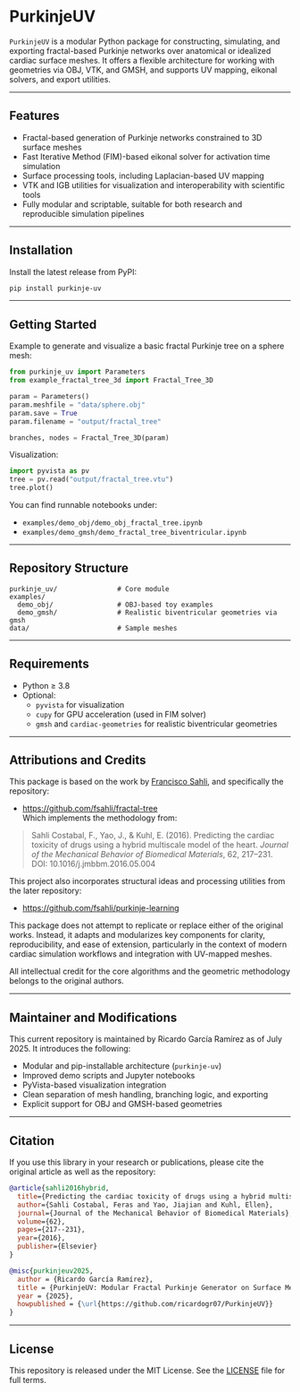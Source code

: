 # PurkinjeUV

`PurkinjeUV` is a modular Python package for constructing, simulating, and exporting fractal-based Purkinje networks over anatomical or idealized cardiac surface meshes. It offers a flexible architecture for working with geometries via OBJ, VTK, and GMSH, and supports UV mapping, eikonal solvers, and export utilities.

---

## Features

- Fractal-based generation of Purkinje networks constrained to 3D surface meshes
- Fast Iterative Method (FIM)-based eikonal solver for activation time simulation
- Surface processing tools, including Laplacian-based UV mapping
- VTK and IGB utilities for visualization and interoperability with scientific tools
- Fully modular and scriptable, suitable for both research and reproducible simulation pipelines

---

## Installation

Install the latest release from PyPI:

```bash
pip install purkinje-uv
```

---

## Getting Started

Example to generate and visualize a basic fractal Purkinje tree on a sphere mesh:

```python
from purkinje_uv import Parameters
from example_fractal_tree_3d import Fractal_Tree_3D

param = Parameters()
param.meshfile = "data/sphere.obj"
param.save = True
param.filename = "output/fractal_tree"

branches, nodes = Fractal_Tree_3D(param)
```

Visualization:

```python
import pyvista as pv
tree = pv.read("output/fractal_tree.vtu")
tree.plot()
```

You can find runnable notebooks under:

- `examples/demo_obj/demo_obj_fractal_tree.ipynb`
- `examples/demo_gmsh/demo_fractal_tree_biventricular.ipynb`

---

## Repository Structure

```
purkinje_uv/               # Core module
examples/
  demo_obj/                # OBJ-based toy examples
  demo_gmsh/               # Realistic biventricular geometries via gmsh
data/                      # Sample meshes
```

---

## Requirements

- Python ≥ 3.8
- Optional:
  - `pyvista` for visualization
  - `cupy` for GPU acceleration (used in FIM solver)
  - `gmsh` and `cardiac-geometries` for realistic biventricular geometries

---

## Attributions and Credits

This package is based on the work by [Francisco Sahli](https://github.com/fsahli), and specifically the repository:

- https://github.com/fsahli/fractal-tree  
  Which implements the methodology from:

> Sahli Costabal, F., Yao, J., & Kuhl, E. (2016). Predicting the cardiac toxicity of drugs using a hybrid multiscale model of the heart. *Journal of the Mechanical Behavior of Biomedical Materials*, 62, 217–231.  
> DOI: 10.1016/j.jmbbm.2016.05.004

This project also incorporates structural ideas and processing utilities from the later repository:

- https://github.com/fsahli/purkinje-learning

This package does not attempt to replicate or replace either of the original works. Instead, it adapts and modularizes key components for clarity, reproducibility, and ease of extension, particularly in the context of modern cardiac simulation workflows and integration with UV-mapped meshes.

All intellectual credit for the core algorithms and the geometric methodology belongs to the original authors.

---

## Maintainer and Modifications

This current repository is maintained by Ricardo García Ramírez as of July 2025. It introduces the following:

- Modular and pip-installable architecture (`purkinje-uv`)
- Improved demo scripts and Jupyter notebooks
- PyVista-based visualization integration
- Clean separation of mesh handling, branching logic, and exporting
- Explicit support for OBJ and GMSH-based geometries

---

## Citation

If you use this library in your research or publications, please cite the original article as well as the repository:

```bibtex
@article{sahli2016hybrid,
  title={Predicting the cardiac toxicity of drugs using a hybrid multiscale model of the heart},
  author={Sahli Costabal, Feras and Yao, Jiajian and Kuhl, Ellen},
  journal={Journal of the Mechanical Behavior of Biomedical Materials},
  volume={62},
  pages={217--231},
  year={2016},
  publisher={Elsevier}
}

@misc{purkinjeuv2025,
  author = {Ricardo García Ramírez},
  title = {PurkinjeUV: Modular Fractal Purkinje Generator on Surface Meshes},
  year = {2025},
  howpublished = {\url{https://github.com/ricardogr07/PurkinjeUV}}
}
```

---

## License

This repository is released under the MIT License. See the [LICENSE](LICENSE) file for full terms.
